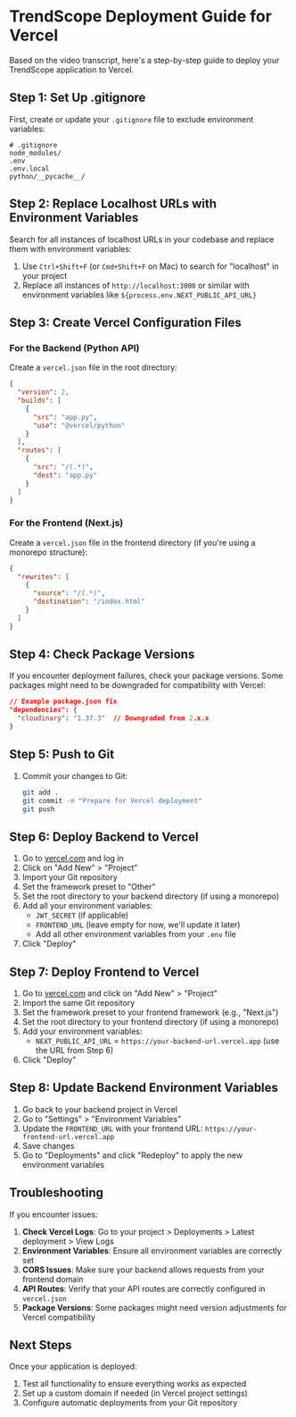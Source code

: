 # TrendScope Deployment Guide for Vercel

Based on the video transcript, here's a step-by-step guide to deploy your TrendScope application to Vercel.

## Step 1: Set Up .gitignore

First, create or update your `.gitignore` file to exclude environment variables:

```
# .gitignore
node_modules/
.env
.env.local
python/__pycache__/
```

## Step 2: Replace Localhost URLs with Environment Variables

Search for all instances of localhost URLs in your codebase and replace them with environment variables:

1. Use `Ctrl+Shift+F` (or `Cmd+Shift+F` on Mac) to search for "localhost" in your project
2. Replace all instances of `http://localhost:3000` or similar with environment variables like `${process.env.NEXT_PUBLIC_API_URL}`

## Step 3: Create Vercel Configuration Files

### For the Backend (Python API)

Create a `vercel.json` file in the root directory:

```json
{
  "version": 2,
  "builds": [
    {
      "src": "app.py",
      "use": "@vercel/python"
    }
  ],
  "routes": [
    {
      "src": "/(.*)",
      "dest": "app.py"
    }
  ]
}
```

### For the Frontend (Next.js)

Create a `vercel.json` file in the frontend directory (if you're using a monorepo structure):

```json
{
  "rewrites": [
    {
      "source": "/(.*)",
      "destination": "/index.html"
    }
  ]
}
```

## Step 4: Check Package Versions

If you encounter deployment failures, check your package versions. Some packages might need to be downgraded for compatibility with Vercel:

```json
// Example package.json fix
"dependencies": {
  "cloudinary": "1.37.3"  // Downgraded from 2.x.x
}
```

## Step 5: Push to Git

1. Commit your changes to Git:
   ```bash
   git add .
   git commit -m "Prepare for Vercel deployment"
   git push
   ```

## Step 6: Deploy Backend to Vercel

1. Go to [vercel.com](https://vercel.com) and log in
2. Click on "Add New" > "Project"
3. Import your Git repository
4. Set the framework preset to "Other"
5. Set the root directory to your backend directory (if using a monorepo)
6. Add all your environment variables:
   - `JWT_SECRET` (if applicable)
   - `FRONTEND_URL` (leave empty for now, we'll update it later)
   - Add all other environment variables from your `.env` file
7. Click "Deploy"

## Step 7: Deploy Frontend to Vercel

1. Go to [vercel.com](https://vercel.com) and click on "Add New" > "Project"
2. Import the same Git repository
3. Set the framework preset to your frontend framework (e.g., "Next.js")
4. Set the root directory to your frontend directory (if using a monorepo)
5. Add your environment variables:
   - `NEXT_PUBLIC_API_URL` = `https://your-backend-url.vercel.app` (use the URL from Step 6)
6. Click "Deploy"

## Step 8: Update Backend Environment Variables

1. Go back to your backend project in Vercel
2. Go to "Settings" > "Environment Variables"
3. Update the `FRONTEND_URL` with your frontend URL: `https://your-frontend-url.vercel.app`
4. Save changes
5. Go to "Deployments" and click "Redeploy" to apply the new environment variables

## Troubleshooting

If you encounter issues:

1. **Check Vercel Logs**: Go to your project > Deployments > Latest deployment > View Logs
2. **Environment Variables**: Ensure all environment variables are correctly set
3. **CORS Issues**: Make sure your backend allows requests from your frontend domain
4. **API Routes**: Verify that your API routes are correctly configured in `vercel.json`
5. **Package Versions**: Some packages might need version adjustments for Vercel compatibility

## Next Steps

Once your application is deployed:

1. Test all functionality to ensure everything works as expected
2. Set up a custom domain if needed (in Vercel project settings)
3. Configure automatic deployments from your Git repository
